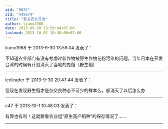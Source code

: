 ```yaml
---
aid: "9025"
zid: "445674"
title: "有关农业开发"
author: liumo1988
date: 2013-09-30 13:59:04+07:00
lastmod: 2013-10-01 10:48:00+07:00
---
```


liumo1988 于 2013-9-30 13:59:04 发表了：

不知道农业部门有没有考虑过新作物被野生作物花粉污染的问题，当年日本在开发台湾的时候有计划消灭了当地的鬼稻（野生稻）

---

iceleader 于 2013-9-30 20:47:44 发表了：

但现在发现野生稻才是杂交良种必不可少的样本么，都消灭了以后怎么办

---

c47 于 2013-10-1 10:48:03 发表了：

有弊也有利！这就要看农业组“原生高产稻种”的保存情况了......

---
